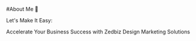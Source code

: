 #About Me 👋

Let's Make It Easy:

Accelerate Your Business Success with Zedbiz Design Marketing Solutions
